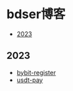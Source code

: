 bdser博客
=================

* [2023](#2023)

<!-- Created by https://github.com/ekalinin/github-markdown-toc -->
## 2023
- [bybit-register](2023/2023-bybit-register.md)
- [usdt-pay](2023/2023-usdt-pay.md)
